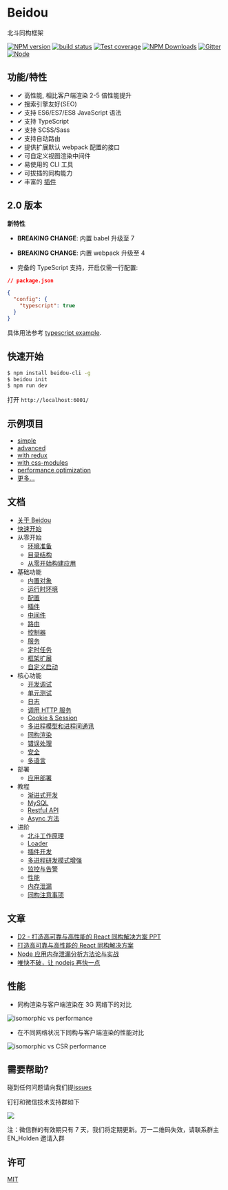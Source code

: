 # Beidou

北斗同构框架

[![NPM version][npm-image]][npm-url]
[![build status][travis-image]][travis-url]
[![Test coverage][codecov-image]][codecov-url]
[![NPM Downloads][download-img]][npm-url]
[![Gitter][gitter-image]][gitter-url]
[![Node][nodejs-image]][nodejs-url]

[npm-image]: https://img.shields.io/npm/v/beidou-core.svg
[npm-url]: https://npmjs.org/package/beidou-core
[quality-image]: http://npm.packagequality.com/shield/beidou-core.svg
[quality-url]: http://packagequality.com/#?package=beidou-core
[travis-image]: https://img.shields.io/travis/alibaba/beidou.svg?branch=master
[travis-url]: https://travis-ci.org/alibaba/beidou
[codecov-image]: https://img.shields.io/codecov/c/github/alibaba/beidou.svg
[codecov-url]: https://codecov.io/gh/alibaba/beidou
[download-img]: https://img.shields.io/npm/dm/beidou-core.svg
[gitter-image]: https://img.shields.io/gitter/room/alibaba/beidou.svg
[gitter-url]: https://gitter.im/alibaba/beidou
[nodejs-image]: https://img.shields.io/badge/node-%3E%3D%208.0.0-brightgreen.svg
[nodejs-url]: https://nodejs.org

## 功能/特性

- ✔︎ 高性能, 相比客户端渲染 2-5 倍性能提升
- ✔︎ 搜索引擎友好(SEO)
- ✔︎ 支持 ES6/ES7/ES8 JavaScript 语法
- ✔︎ 支持 TypeScript
- ✔︎ 支持 SCSS/Sass
- ✔︎ 支持自动路由
- ✔︎ 提供扩展默认 webpack 配置的接口
- ✔︎ 可自定义视图渲染中间件
- ✔︎ 易使用的 CLI 工具
- ✔︎ 可拔插的同构能力
- ✔︎ 丰富的 [插件](./packages/beidou-docs/en/basic/plugins.md)

## 2.0 版本

**新特性**

- **BREAKING CHANGE**: 内置 babel 升级至 7
- **BREAKING CHANGE**: 内置 webpack 升级至 4

- 完备的 TypeScript 支持，开启仅需一行配置:

```json
// package.json

{
  "config": {
    "typescript": true
  }
}
```

具体用法参考 [typescript example](./examples/typescript).

## 快速开始

```bash
$ npm install beidou-cli -g
$ beidou init
$ npm run dev
```

打开 `http://localhost:6001/`

## 示例项目

- [simple](./examples/simple)
- [advanced](./examples/advanced)
- [with redux](./examples/redux)
- [with css-modules](./examples/css-modules)
- [performance optimization](./examples/performance)
- [更多...](./examples/)

## 文档

- [关于 Beidou](./packages/beidou-docs/zh/intro/about.md)
- [快速开始](./packages/beidou-docs/zh/quick-start/quick-start.md)
- 从零开始
  - [环境准备](./packages/beidou-docs/zh/quick-start/prepare-environment.md)
  - [目录结构](./packages/beidou-docs/zh/quick-start/directory-struct.md)
  - [从零开始构建应用](./packages/beidou-docs/zh/quick-start/step-by-step.md)
- 基础功能
  - [内置对象](./packages/beidou-docs/zh/basic/objects.md)
  - [运行时环境](./packages/beidou-docs/zh/basic/env.md)
  - [配置](./packages/beidou-docs/zh/basic/config.md)
  - [插件](./packages/beidou-docs/zh/basic/plugins.md)
  - [中间件](./packages/beidou-docs/zh/basic/middleware.md)
  - [路由](./packages/beidou-docs/zh/basic/router.md)
  - [控制器](./packages/beidou-docs/zh/basic/controller.md)
  - [服务](./packages/beidou-docs/zh/basic/service.md)
  - [定时任务](./packages/beidou-docs/zh/basic/schedule.md)
  - [框架扩展](./packages/beidou-docs/zh/basic/extend.md)
  - [自定义启动](./packages/beidou-docs/zh/basic/app-start.md)
- 核心功能
  - [开发调试](./packages/beidou-docs/zh/core/development.md)
  - [单元测试](./packages/beidou-docs/zh/core/unittest.md)
  - [日志](./packages/beidou-docs/zh/core/logger.md)
  - [调用 HTTP 服务](./packages/beidou-docs/zh/core/http-client.md)
  - [Cookie & Session](./packages/beidou-docs/zh/core/cookie-and-session.md)
  - [多进程模型和进程间通讯](./packages/beidou-docs/zh/core/cluster-and-ipc.md)
  - [同构渲染](./packages/beidou-docs/zh/core/isomorphic-render.md)
  - [错误处理](./packages/beidou-docs/zh/core/error-handling.md)
  - [安全](./packages/beidou-docs/zh/core/security.md)
  - [多语言](./packages/beidou-docs/zh/core/i18n.md)
- 部署
  - [应用部署](./packages/beidou-docs/zh/deployment/deployment.md)
- 教程
  - [渐进式开发](./packages/beidou-docs/zh/tutorials/progressive.md)
  - [MySQL](./packages/beidou-docs/zh/tutorials/mysql.md)
  - [Restful API](./packages/beidou-docs/zh/tutorials/restful.md)
  - [Async 方法](./packages/beidou-docs/zh/tutorials/async-function.md)
- 进阶
  - [北斗工作原理](./packages/beidou-docs/zh/advanced/architecture.md)
  - [Loader](./packages/beidou-docs/zh/advanced/loader.md)
  - [插件开发](./packages/beidou-docs/zh/advanced/plugin.md)
  - [多进程研发模式增强](./packages/beidou-docs/zh/advanced/cluster-enhancement.md)
  - [监控与告警](./packages/beidou-docs/zh/advanced/monitor.md)
  - [性能](./packages/beidou-docs/zh/advanced/performance.md)
  - [内存泄漏](./packages/beidou-docs/zh/advanced/oom.md)
  - [同构注意事项](./packages/beidou-docs/zh/advanced/attentions.md)

## 文章

- [D2 - 打造高可靠与高性能的 React 同构解决方案 PPT](./packages/beidou-docs/articles/D2_High_Reliability_and_Performance_Isomorphic_App.pdf)
- [打造高可靠与高性能的 React 同构解决方案](./packages/beidou-docs/articles/high-performance-isomorphic-app.md)
- [Node 应用内存泄漏分析方法论与实战](./packages/beidou-docs/articles/node-memory-leak.md)
- [唯快不破，让 nodejs 再快一点](./packages/beidou-docs/articles/node-performance-optimization.md)

## 性能

- 同构渲染与客户端渲染在 3G 网络下的对比

![isomorphic vs performance](http://img.alicdn.com/tfs/TB1inBqhnnI8KJjy0FfXXcdoVXa-702-666.gif)

- 在不同网络状况下同构与客户端渲染的性能对比

![isomorphic vs CSR performance](http://img.alicdn.com/tfs/TB172JBhb_I8KJjy1XaXXbsxpXa-1762-818.png)

## 需要帮助?

碰到任何问题请向我们提[issues](https://github.com/alibaba/beidou/issues)

钉钉和微信技术支持群如下

![](https://img.alicdn.com/tfs/TB1xFtzlf6H8KJjy0FjXXaXepXa-700-473.jpg)

注：微信群的有效期只有 7 天，我们将定期更新。万一二维码失效，请联系群主 EN_Holden 邀请入群

## 许可

[MIT](LICENSE)
